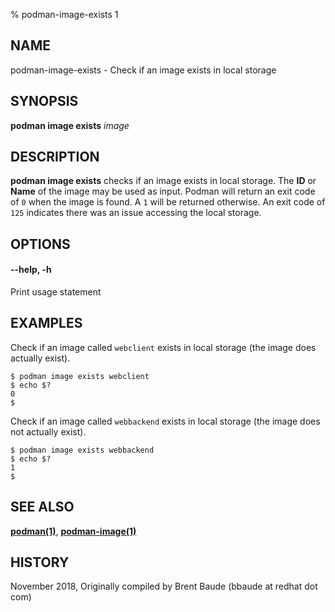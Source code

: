% podman-image-exists 1

## NAME

podman-image-exists - Check if an image exists in local storage

## SYNOPSIS

**podman image exists** _image_

## DESCRIPTION

**podman image exists** checks if an image exists in local storage. The **ID** or **Name**
of the image may be used as input. Podman will return an exit code
of `0` when the image is found. A `1` will be returned otherwise. An exit code of `125` indicates there
was an issue accessing the local storage.

## OPTIONS

#### **--help**, **-h**

Print usage statement

## EXAMPLES

Check if an image called `webclient` exists in local storage (the image does actually exist).

```
$ podman image exists webclient
$ echo $?
0
$
```

Check if an image called `webbackend` exists in local storage (the image does not actually exist).

```
$ podman image exists webbackend
$ echo $?
1
$
```

## SEE ALSO

**[podman(1)](commands/podman.md)**, **[podman-image(1)](commands/podman-image/podman-image.md)**

## HISTORY

November 2018, Originally compiled by Brent Baude (bbaude at redhat dot com)
